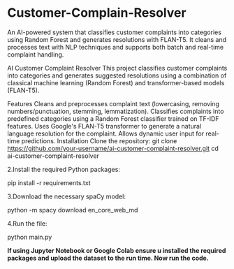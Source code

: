 # Customer-Complain-Resolver
An AI-powered system that classifies customer complaints into categories using Random Forest and generates resolutions with FLAN-T5. It cleans and processes text with NLP techniques and supports both batch and real-time complaint handling.

AI Customer Complaint Resolver
This project classifies customer complaints into categories and generates suggested resolutions using a combination of classical machine learning (Random Forest) and transformer-based models (FLAN-T5).

Features
Cleans and preprocesses complaint text (lowercasing, removing numbers/punctuation, stemming, lemmatization).
Classifies complaints into predefined categories using a Random Forest classifier trained on TF-IDF features.
Uses Google's FLAN-T5 transformer to generate a natural language resolution for the complaint.
Allows dynamic user input for real-time predictions.
Installation
Clone the repository:
git clone https://github.com/your-username/ai-customer-complaint-resolver.git
cd ai-customer-complaint-resolver

2.Install the required Python packages:

pip install -r requirements.txt

3.Download the necessary spaCy model:

python -m spacy download en_core_web_md

4.Run the file:

python main.py


**If using Jupyter Notebook or Google Colab ensure u installed the required packages and upload the dataset to the run time. Now run the code.**
